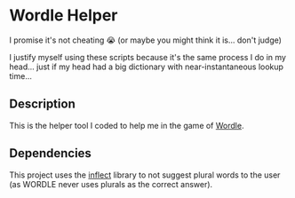 # Wordle Helper

I promise it's not cheating :sob: (or maybe you might think it is... don't judge)

I justify myself using these scripts because it's the same process I do in my head... just if my head had a big dictionary with near-instantaneous lookup time...

## Description

This is the helper tool I coded to help me in the game of [Wordle](https://www.nytimes.com/games/wordle/index.html).

## Dependencies

This project uses the [inflect](https://pypi.org/project/inflect/) library to not suggest plural words to the user (as WORDLE never uses plurals as the correct answer).
